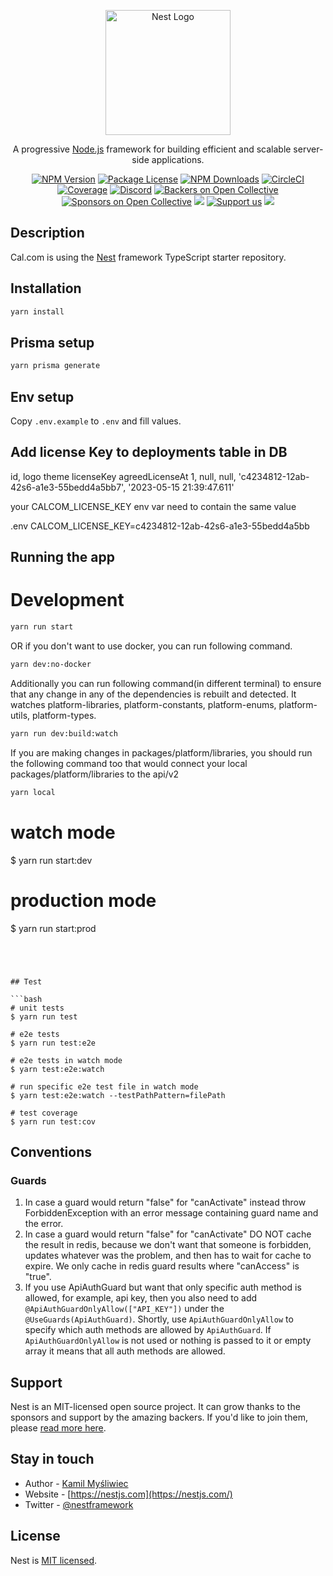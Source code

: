 <p align="center">
  <a href="http://nestjs.com/" target="blank"><img src="https://github.com/user-attachments/assets/ce7c2ecf-6097-469a-8512-c846a9fb665d" height="200" alt="Nest Logo" /></a>
</p>


  <p align="center">A progressive <a href="http://nodejs.org" target="_blank">Node.js</a> framework for building efficient and scalable server-side applications.</p>
    <p align="center">
<a href="https://www.npmjs.com/~nestjscore" target="_blank"><img src="https://img.shields.io/npm/v/@nestjs/core.svg" alt="NPM Version" /></a>
<a href="https://www.npmjs.com/~nestjscore" target="_blank"><img src="https://img.shields.io/npm/l/@nestjs/core.svg" alt="Package License" /></a>
<a href="https://www.npmjs.com/~nestjscore" target="_blank"><img src="https://img.shields.io/npm/dm/@nestjs/common.svg" alt="NPM Downloads" /></a>
<a href="https://circleci.com/gh/nestjs/nest" target="_blank"><img src="https://img.shields.io/circleci/build/github/nestjs/nest/master" alt="CircleCI" /></a>
<a href="https://coveralls.io/github/nestjs/nest?branch=master" target="_blank"><img src="https://coveralls.io/repos/github/nestjs/nest/badge.svg?branch=master#9" alt="Coverage" /></a>
<a href="https://discord.gg/G7Qnnhy" target="_blank"><img src="https://img.shields.io/badge/discord-online-brightgreen.svg" alt="Discord"/></a>
<a href="https://opencollective.com/nest#backer" target="_blank"><img src="https://opencollective.com/nest/backers/badge.svg" alt="Backers on Open Collective" /></a>
<a href="https://opencollective.com/nest#sponsor" target="_blank"><img src="https://opencollective.com/nest/sponsors/badge.svg" alt="Sponsors on Open Collective" /></a>
  <a href="https://paypal.me/kamilmysliwiec" target="_blank"><img src="https://img.shields.io/badge/Donate-PayPal-ff3f59.svg"/></a>
    <a href="https://opencollective.com/nest#sponsor"  target="_blank"><img src="https://img.shields.io/badge/Support%20us-Open%20Collective-41B883.svg" alt="Support us"></a>
  <a href="https://twitter.com/nestframework" target="_blank"><img src="https://img.shields.io/twitter/follow/nestframework.svg?style=social&label=Follow"></a>
</p>
  <!--[![Backers on Open Collective](https://opencollective.com/nest/backers/badge.svg)](https://opencollective.com/nest#backer)
  [![Sponsors on Open Collective](https://opencollective.com/nest/sponsors/badge.svg)](https://opencollective.com/nest#sponsor)-->

## Description

Cal.com is using the [Nest](https://github.com/nestjs/nest) framework TypeScript starter repository.

## Installation

```bash
yarn install
```

## Prisma setup

```bash
yarn prisma generate
```

## Env setup

Copy `.env.example` to `.env` and fill values.

## Add license Key to deployments table in DB

id, logo theme licenseKey agreedLicenseAt
1, null, null, 'c4234812-12ab-42s6-a1e3-55bedd4a5bb7', '2023-05-15 21:39:47.611'

your CALCOM_LICENSE_KEY env var need to contain the same value

.env
CALCOM_LICENSE_KEY=c4234812-12ab-42s6-a1e3-55bedd4a5bb

## Running the app

# Development

```bash
yarn run start
```

OR if you don't want to use docker, you can run following command.

```bash
yarn dev:no-docker
```

Additionally you can run following command(in different terminal) to ensure that any change in any of the dependencies is rebuilt and detected. It watches platform-libraries, platform-constants, platform-enums, platform-utils, platform-types.

```bash
yarn run dev:build:watch
```

If you are making changes in packages/platform/libraries, you should run the following command too that would connect your local packages/platform/libraries to the api/v2

```bash
yarn local
```

# watch mode

$ yarn run start:dev

# production mode

$ yarn run start:prod

```




## Test

```bash
# unit tests
$ yarn run test

# e2e tests
$ yarn run test:e2e

# e2e tests in watch mode
$ yarn test:e2e:watch 

# run specific e2e test file in watch mode
$ yarn test:e2e:watch --testPathPattern=filePath

# test coverage
$ yarn run test:cov
```

## Conventions

### Guards

1. In case a guard would return "false" for "canActivate" instead throw ForbiddenException with an error message containing guard name and the error.
2. In case a guard would return "false" for "canActivate" DO NOT cache the result in redis, because we don't want that someone is forbidden, updates whatever was the problem, and then has to wait for cache to expire. We only cache in redis guard results where "canAccess" is "true".
3. If you use ApiAuthGuard but want that only specific auth method is allowed, for example, api key, then you also need to add `@ApiAuthGuardOnlyAllow(["API_KEY"])` under the `@UseGuards(ApiAuthGuard)`. Shortly, use `ApiAuthGuardOnlyAllow` to specify which auth methods are allowed by `ApiAuthGuard`. If `ApiAuthGuardOnlyAllow` is not used or nothing is passed to it or empty array it means that
all auth methods are allowed.

## Support

Nest is an MIT-licensed open source project. It can grow thanks to the sponsors and support by the amazing backers. If you'd like to join them, please [read more here](https://docs.nestjs.com/support).

## Stay in touch

- Author - [Kamil Myśliwiec](https://kamilmysliwiec.com)
- Website - [https://nestjs.com](https://nestjs.com/)
- Twitter - [@nestframework](https://twitter.com/nestframework)

## License

Nest is [MIT licensed](LICENSE).
